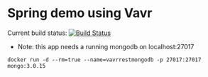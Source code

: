 # Spring demo using Vavr

Current build status: [![Build Status](https://travis-ci.org/koenighotze/vavr-spring-demo.svg?branch=master)](https://travis-ci.org/koenighotze/vavr-spring-demo)

- Note: this app needs a running mongodb on localhost:27017

```
docker run -d --rm=true --name=vavrrestmongodb -p 27017:27017 mongo:3.0.15
```
